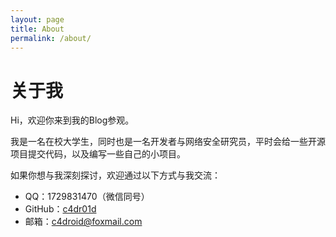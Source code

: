 ```yaml
---
layout: page
title: About
permalink: /about/
---
```


# 关于我
Hi，欢迎你来到我的Blog参观。

我是一名在校大学生，同时也是一名开发者与网络安全研究员，平时会给一些开源项目提交代码，以及编写一些自己的小项目。

如果你想与我深刻探讨，欢迎通过以下方式与我交流：
- QQ：1729831470（微信同号）
- GitHub：[c4dr01d](https://github.com/c4dr01d)
- 邮箱：[c4droid@foxmail.com](mailto:c4droid@foxmail.com)
